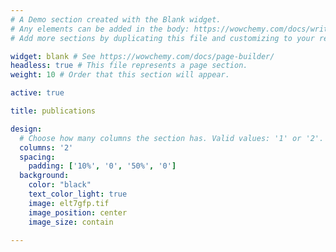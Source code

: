 ```yaml
---
# A Demo section created with the Blank widget.
# Any elements can be added in the body: https://wowchemy.com/docs/writing-markdown-latex/
# Add more sections by duplicating this file and customizing to your requirements.

widget: blank # See https://wowchemy.com/docs/page-builder/
headless: true # This file represents a page section.
weight: 10 # Order that this section will appear.

active: true

title: publications

design:
  # Choose how many columns the section has. Valid values: '1' or '2'.
  columns: '2'
  spacing:
    padding: ['10%', '0', '50%', '0']
  background:
    color: "black"
    text_color_light: true
    image: elt7gfp.tif
    image_position: center
    image_size: contain
  
---
```

